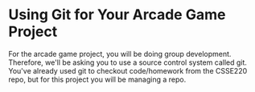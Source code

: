 # Using Git for Your Arcade Game Project

For the arcade game project, you will be doing group development.
Therefore, we'll be asking you to use a source control system called
git.  You've already used git to checkout code/homework from the
CSSE220 repo, but for this project you will be managing a repo.

